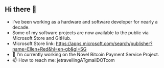 ## Hi there 👋
- I've been working as a hardware and software developer for nearly a decade.
- Some of my software projects are now available to the public via Microsoft Store and GitHub.
- Microsoft Store link: https://apps.microsoft.com/search/publisher?name=Ellen+Red&hl=en-gb&gl=SG
- 🔭 I’m currently working on the Novel Bitcoin Payment Service Project.
- 📫 How to reach me: jetravellingATgmailDOTcom

